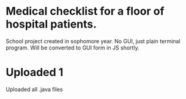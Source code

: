 # Medical checklist for a floor of hospital patients.
School project created in sophomore year.
No GUI, just plain terminal program.
Will be converted to GUI form in JS shortly.

# Uploaded 1
Uploaded all .java files
